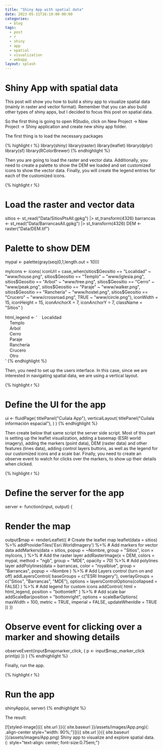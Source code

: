 ```yaml
---
title: "Shiny App with spatial data"
date: 2023-05-31T16:19:00-00:00
categories:
  - blog
tags:
  - post
  - r
  - shiny
  - app
  - spatial
  - visualization
  - webapp
layout: splash
---
```


# Shiny App with spatial data

This post will show you how to build a shiny app to visualize spatial data (mainly in raster and vector format). Remember that you can also build other types of shiny apps, but I decided to focus this post on spatial data.

So the first thing is going to open RStudio, click on New Project -> New Project -> Shiny application and create new shiny app folder. 

The first thing is to load the necessary packages

{% highlight r %}
library(shiny)
library(raster)
library(leaflet)
library(dplyr)
library(sf)
library(RColorBrewer)
{% endhighlight %}

Then you are going to load the raster and vector data.
Additionally, you need to create a palette to show the DEM we loaded and set customized icons to show the vector data. Finally, you will create the legend entries for each of the customized icons.

{% highlight r %}
# Load the raster and vector data
sitios <- st_read("Data/SitiosPtsAll.gpkg") |>
  st_transform(4326)
barrancas <- st_read("Data/BarrancasAll.gpkg") |>
  st_transform(4326)
DEM <- raster("Data/DEM.tif")

# Palette to show DEM
mypal <- palette(gray(seq(0,1,length.out = 10)))

myIcons <- icons(
  iconUrl = case_when(sitios$Geositio == "Localidad" ~ "www/house.png",
                      sitios$Geositio == "Templo" ~ "www/iglesia.png",
                      sitios$Geositio == "Arbol" ~ "www/tree.png",
                      sitios$Geositio == "Cerro" ~ "www/peak.png",
                      sitios$Geositio == "Paraje" ~ "www/walker.png",
                      sitios$Geositio == "Ranchería" ~ "www/hostel.png",
                      sitios$Geositio == "Crucero" ~ "www/crossroad.png",
                      TRUE ~ "www/circle.png"),
  iconWidth = 15, 
  iconHeight = 15,
  iconAnchorX = 7,
  iconAnchorY = 7,
  className = "Sitios"
)

html_legend <- '<img src="house.png" height="15" width="15">Localidad<br>
                <img src="iglesia.png" height="15" width="15">Templo<br>
                <img src="tree.png" height="15" width="15">Árbol<br>
                <img src="peak.png" height="15" width="15">Cerro<br>
                <img src="walker.png" height="15" width="15">Paraje<br>
                <img src="hostel.png" height="15" width="15">Ranchería<br>
                <img src="crossroad.png" height="15" width="15">Crucero<br>
                <img src="circle.png" height="15" width="15">Otro<br>'
{% endhighlight %}

Then, you need to set up the users interface. In this case, since we are interested in navigating spatial data, we are using a vertical layout.

{% highlight r %}
# Define the UI for the app
ui <- fluidPage(
  titlePanel("Cuilala App"),
  verticalLayout(
    titlePanel("Cuilala información espacial"),
  )
)
{% endhighlight %}

Then create below that same script the server side script. Most of this part is setting up the leaflet visualization, adding a basemap (ESRI world imagery), adding the markers (point data), DEM (raster data) and other features (lines data), adding control layers buttons, as well as the legend for our customized icons and a scale bar. Finally, you need to create an observe event to watch for clicks over the markers, to show up their details when clicked. 

{% highlight r %}
# Define the server for the app
server <- function(input, output) {
  # Render the map
  output$map <- renderLeaflet({
    # Create the leaflet map
    leaflet(data = sitios) %>%
      addProviderTiles('Esri.WorldImagery') %>% 
      # Add markers for vector data
      addMarkers(data = sitios,
                 popup = ~Nombre,
                 group = "Sitios",
                 icon = myIcons,
               ) %>%
      # Add the raster layer
      addRasterImage(x = DEM,
                     colors = mypal,
                     method = "ngb",
                     group = "MDE",
                     opacity = 70) %>%
      # Add polylines layer
      addPolylines(data = barrancas,
        color = "royalblue",
        group = "Barrancas",
        popup = ~Nombre
      ) %>%
      # Add Layers control (turn on and off)
      addLayersControl(
        baseGroups = c("ESRI Imagery"),
        overlayGroups = c("Sitios", "Barrancas", "MDE"),
        options = layersControlOptions(collapsed = FALSE)
      ) %>%
      # Add legend for custom icons
      addControl(
        html = html_legend,
        position = "bottomleft"
      ) %>%
      # Add scale bar
      addScaleBar(position = "bottomright",
                  options = scaleBarOptions(
                    maxWidth = 100,
                    metric = TRUE,
                    imperial = FALSE,
                    updateWhenIdle = TRUE
                  ))
  }) 
  
  # Observe event for clicking over a marker and showing details
  observeEvent(input$mapmarker_click, { 
    p <- input$map_marker_click 
    print(p)
  })
}
{% endhighlight %}

Finally, run the app.

{% highlight r %}
# Run the app
shinyApp(ui, server)
{% endhighlight %}

The result:

[![styled-image]({{ site.url }}{{ site.baseurl }}/assets/images/App.png){: .align-center style="width: 90%;"}]({{ site.url }}{{ site.baseurl }}/assets/images/App.png) Shiny app to visualize and explore spatial data.
{: style="text-align: center; font-size:0.75em;"}